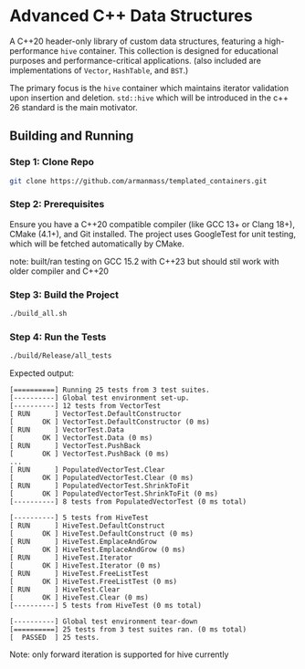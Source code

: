 # Advanced C++ Data Structures

A C++20 header-only library of custom data structures, featuring a high-performance `hive` container. This collection is designed for educational purposes and performance-critical applications. (also included are implementations of `Vector`, `HashTable`, and `BST`.)

The primary focus is the `hive` container which maintains iterator validation upon insertion and deletion. `std::hive` which will be introduced in the c++ 26 standard is the main motivator.

## Building and Running

### Step 1: Clone Repo

```bash
git clone https://github.com/armanmass/templated_containers.git
```

### Step 2: Prerequisites

Ensure you have a C++20 compatible compiler (like GCC 13+ or Clang 18+), CMake (4.1+), and Git installed. The project uses GoogleTest for unit testing, which will be fetched automatically by CMake.

note: built/ran testing on GCC 15.2 with C++23 but should stil work with older compiler and C++20

### Step 3: Build the Project

```bash
./build_all.sh
```

### Step 4: Run the Tests

```bash
./build/Release/all_tests
```

Expected output:

```
[==========] Running 25 tests from 3 test suites.
[----------] Global test environment set-up.
[----------] 12 tests from VectorTest
[ RUN      ] VectorTest.DefaultConstructor
[       OK ] VectorTest.DefaultConstructor (0 ms)
[ RUN      ] VectorTest.Data
[       OK ] VectorTest.Data (0 ms)
[ RUN      ] VectorTest.PushBack
[       OK ] VectorTest.PushBack (0 ms)
...
[ RUN      ] PopulatedVectorTest.Clear
[       OK ] PopulatedVectorTest.Clear (0 ms)
[ RUN      ] PopulatedVectorTest.ShrinkToFit
[       OK ] PopulatedVectorTest.ShrinkToFit (0 ms)
[----------] 8 tests from PopulatedVectorTest (0 ms total)

[----------] 5 tests from HiveTest
[ RUN      ] HiveTest.DefaultConstruct
[       OK ] HiveTest.DefaultConstruct (0 ms)
[ RUN      ] HiveTest.EmplaceAndGrow
[       OK ] HiveTest.EmplaceAndGrow (0 ms)
[ RUN      ] HiveTest.Iterator
[       OK ] HiveTest.Iterator (0 ms)
[ RUN      ] HiveTest.FreeListTest
[       OK ] HiveTest.FreeListTest (0 ms)
[ RUN      ] HiveTest.Clear
[       OK ] HiveTest.Clear (0 ms)
[----------] 5 tests from HiveTest (0 ms total)

[----------] Global test environment tear-down
[==========] 25 tests from 3 test suites ran. (0 ms total)
[  PASSED  ] 25 tests.

```

Note: only forward iteration is supported for hive currently